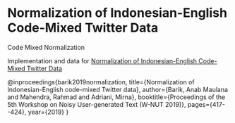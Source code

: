# Normalization of Indonesian-English Code-Mixed Twitter Data
Code Mixed Normalization

Implementation and data for [Normalization of Indonesian-English Code-Mixed Twitter Data](https://www.aclweb.org/anthology/D19-5554.pdf)

@inproceedings{barik2019normalization,
  title={Normalization of Indonesian-English code-mixed Twitter data},
  author={Barik, Anab Maulana and Mahendra, Rahmad and Adriani, Mirna},
  booktitle={Proceedings of the 5th Workshop on Noisy User-generated Text (W-NUT 2019)},
  pages={417--424},
  year={2019}
}
